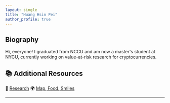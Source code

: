 ```yaml
---
layout: single
title: "Huang Hsin Pei"
author_profile: true
---
```


## Biography

Hi, everyone!
I graduated from NCCU and am now a master's student at NYCU, currently working on value-at-risk research for cryptocurrencies.

## 📚 Additional Resources

📄 [Research](/research/)
🌍 [Map, Food, Smiles](/map-food-smiles/)


---
